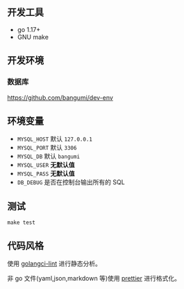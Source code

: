 ## 开发工具

- go 1.17+
- GNU make

## 开发环境

### 数据库

https://github.com/bangumi/dev-env

## 环境变量

- `MYSQL_HOST` 默认 `127.0.0.1`
- `MYSQL_PORT` 默认 `3306`
- `MYSQL_DB` 默认 `bangumi`
- `MYSQL_USER` **无默认值**
- `MYSQL_PASS` **无默认值**
- `DB_DEBUG` 是否在控制台输出所有的 SQL

## 测试

```shell
make test
```

## 代码风格

使用 [golangci-lint](https://github.com/golangci/golangci-lint) 进行静态分析。

非 go 文件(yaml,json,markdown 等)使用 [prettier](https://prettier.io/) 进行格式化。
